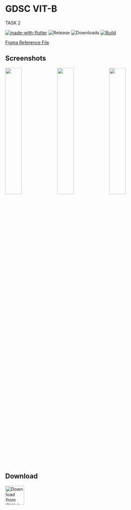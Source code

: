 # GDSC VIT-B 

TASK 2

[![made-with-flutter](https://img.shields.io/badge/Made%20with-Flutter-1f425f.svg)](https://flutter.dev/) ![Release](https://img.shields.io/github/v/release/TheGuyDangerous/OnboardingScreen) ![Downloads](https://img.shields.io/github/downloads/TheGuyDangerous/OnboardingScreen/total)
[![Build](https://github.com/TheGuyDangerous/OnboardingScreen/actions/workflows/flutter.yml/badge.svg)](https://github.com/TheGuyDangerous/OnboardingScreen/actions/workflows/flutter-ci.yml)

[Figma Reference File](https://www.figma.com/file/CWtZcaCT9M8PfqJZaEgjsc/Android-Task-Round?node-id=1%3A3&t=DtInJY2FqulyjIi0-0)

## Screenshots


<img src="https://user-images.githubusercontent.com/78858516/207120540-638b267c-321b-4ae2-a82b-be2756fed91f.PNG?raw=true" width="32%"> <img src="https://user-images.githubusercontent.com/78858516/207120704-a7511b34-e6d9-42cd-98eb-2ba747480634.PNG?raw=true" width="32%"> <img src="https://user-images.githubusercontent.com/78858516/207120718-b2eae6bf-639d-4968-838e-882e1834f59d.PNG?raw=true" width="32%">

## Download

[<img src="https://img.shields.io/badge/GitHub-181717?logo=github&logoColor=white"
     alt="Download from GitHub"
     height="60">](https://github.com/TheGuyDangerous/OnboaordingScreen/releases)
